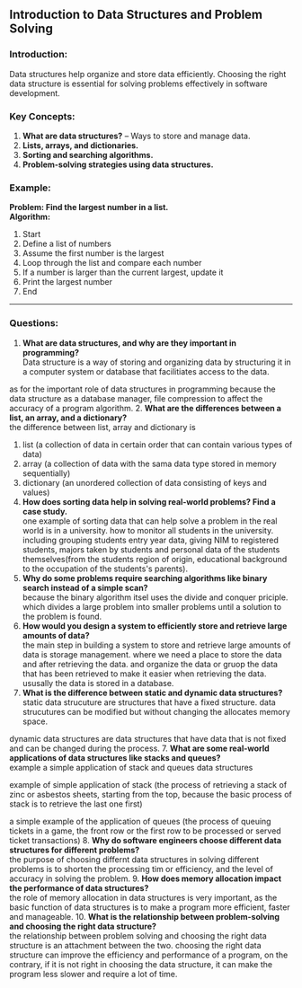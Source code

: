 ## **Introduction to Data Structures and Problem Solving**  
### **Introduction:**  
Data structures help organize and store data efficiently. Choosing the right data structure is essential for solving problems effectively in software development.

### **Key Concepts:**  
1. **What are data structures?** – Ways to store and manage data.  
2. **Lists, arrays, and dictionaries.**  
3. **Sorting and searching algorithms.**  
4. **Problem-solving strategies using data structures.**

### **Example:**  
**Problem: Find the largest number in a list.**  
**Algorithm:**  
1. Start  
2. Define a list of numbers  
3. Assume the first number is the largest  
4. Loop through the list and compare each number  
5. If a number is larger than the current largest, update it  
6. Print the largest number  
7. End  

---

### **Questions:**  
1. **What are data structures, and why are they important in programming?**  
Data structure is a way of storing and organizing data by structuring it in a computer system or database that facilitiates access to the data.

as for the important role of data structures in programming because the data structure as a database manager, file compression to affect the accuracy of a program algorithm.
2. **What are the differences between a list, an array, and a dictionary?**  
the difference between list, array and dictionary is 
1. list (a collection of data in certain order that can contain various types of data)
2. array (a collection of data with the sama data type stored in memory sequentially)
3. dictionary (an unordered collection of data consisting of keys and values)
3. **How does sorting data help in solving real-world problems? Find a case study.**  
one example of sorting data that can help solve a problem in the real world is in a university. how to monitor all students in the university. including grouping students entry year data, giving NIM to registered students, majors taken by students and personal data of the students themselves(from the students region of origin, educational background to the occupation of the students's parents).
4. **Why do some problems require searching algorithms like binary search instead of a simple scan?**  
because the binary algorithm itsel uses the divide and conquer priciple. which divides a large problem into smaller problems until a solution to the problem is found.
5. **How would you design a system to efficiently store and retrieve large amounts of data?**  
the main step in building a system to store and retrieve large amounts of data is storage management. where we need a place to store the data and after retrieving the data. and organize the data or gruop the data that has been retrieved to make it easier when retrieving the data. ususally the data is stored in a database.
6. **What is the difference between static and dynamic data structures?**  
static data strucuture are structures that have a fixed structure. data strucutures can be modified but without changing the allocates memory space.

dynamic data structures are data structures that have data that is not fixed and can be changed during the process.
7. **What are some real-world applications of data structures like stacks and queues?**  
example a simple application of stack and queues data structures

example of simple application of stack (the process of retrieving a stack of zinc or asbestos sheets, starting from the top, because the basic process of stack is to retrieve the last one first)

a simple example of the application of queues (the process of queuing tickets in a game, the front row or the first row to be processed or served ticket transactions)
8. **Why do software engineers choose different data structures for different problems?**  
the purpose of choosing differnt data structures in solving different problems is to shorten the processing tim or efficiency, and the level of accuracy in solving the problem.
9. **How does memory allocation impact the performance of data structures?**  
the role of memory allocation in data structures is very important, as the basic function of data structures is to make a program more efficient, faster and manageable.
10. **What is the relationship between problem-solving and choosing the right data structure?**  
the relationship between problem solving and choosing the right data structure is an attachment between the two. choosing the right data structure can improve the efficiency and performance of a program, on the contrary, if it is not right in choosing the data structure, it can make the program less slower and require a lot of time.